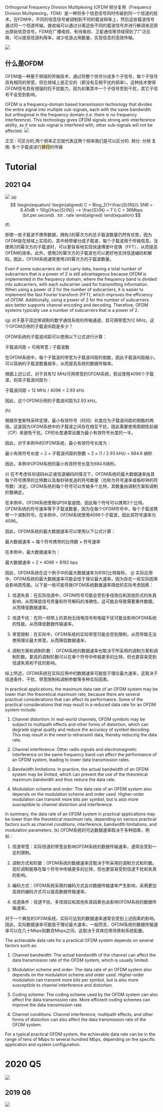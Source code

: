 Orthogonal Frequency Division Multiplexing (OFDM
频分复用（Frequency Division Multiplexing，FDM）是一种将多个信息信号同时传输到同一个信道的技术。在FDM中，不同的信息信号被调制到不同的载波频率上，然后这些载波信号通过同一个信道传输。接收端可以通过分离这些不同的载波信号并进行解调来还原出原始信息信号。FDM在广播电视、有线电视、卫星通信等领域得到了广泛应用，可以提高信道利用率，减少信道占用数量，实现信息的高效传输。

![](assets/Pasted%20image%2020230502152212.png)
## 什么是OFDM
OFDM是一种基于频域的传输技术，通过将整个信号分成多个子信号，每个子信号具有相同的带宽，但在频域上是正交的（即没有互相干扰的频率）。这种技术使得OFDM信号具有很强的抗干扰能力，因为如果其中一个子信号受到干扰，其它子信号不会受到影响。

OFDM is a frequency-domain based transmission technology that divides the entire signal into multiple sub-signals, each with the same bandwidth but orthogonal in the frequency domain (i.e. there is no frequency interference). This technology gives OFDM signals strong anti-interference ability, as if one sub-signal is interfered with, other sub-signals will not be affected.
![](assets/截图_20230325153428.png)

正交 : 可区分的,两个频率正交就代表这两个频率我们是可以区分的.
频分: 分频
复用: 多个子载波进行<mark style="background: #FFB86CA6;">并行</mark>的传输

# Tutorial
## 2021 Q4
![](assets/Pasted%20image%2020230507183719.png)
(a)
$$
\begin{equation} \begin{aligned}
C = Blog_2(1+\frac{S}{N})\\
SNR = 8.45dB = 10lg{\frac{S}{N}} --> \frac{S}{N} = 7 \\
C = 36Mbps (bit.per.second) . bit . rate
\end{aligned} \end{equation}
$$


(f)

即使一些子载波不携带数据，拥有2的幂次方的总子载波数量仍然有优势，因为OFDM是在频域上实现的，其中频带被分成子载波，每个子载波用于传输信息。当使用2的幂次方的子载波时，可以更容易地实现快速傅里叶变换（FFT），从而提高OFDM的效率。此外，使用2的幂次方的子载波也可以更好地支持信道编码和解码。因此，OFDM系统通常使用2的幂次方的子载波数量。

Even if some subcarriers do not carry data, having a total number of subcarriers that is a power of 2 is still advantageous because OFDM is implemented in the frequency domain, where the frequency band is divided into subcarriers, with each subcarrier used for transmitting information. When using a power of 2 for the number of subcarriers, it is easier to implement the fast Fourier transform (FFT), which improves the efficiency of OFDM. Additionally, using a power of 2 for the number of subcarriers also better supports channel encoding and decoding. Therefore, OFDM systems typically use a number of subcarriers that is a power of 2.

(g)
对于基于双边带调制的数字通信系统的传输通道，其可用带宽为12 MHz。这个OFDM示例的子载波间距是多少？

OFDM系统的子载波间距可以使用以下公式进行计算：

子载波间距 = 可用带宽 / 子载波数

在OFDM系统中，每个子载波的带宽为子载波间距的倒数，因此子载波间距越小，可以容纳的子载波数量越多，从而提高系统的数据传输率。

根据上述公式，对于具有12 MHz可用带宽的OFDM系统，假设使用4096个子载波，则其子载波间距为：

子载波间距 = 12 MHz / 4096 = 2.93 kHz

因此，这个OFDM示例的子载波间距为2.93 kHz。

(h)

根据奈奎斯特采样定理，最小有效符号（时间）长度应为子载波间距的倒数的两倍。这是因为OFDM系统中的子载波之间存在相互干扰，因此需要使用周期性前缀（CP）来避免干扰。CP的长度通常设置为最小有效符号长度的一半。

因此，对于本例中的OFDM系统，最小有效符号长度为：

最小有效符号长度 = 2 × 子载波间距的倒数 = 2 × (1 / 2.93 kHz) = 684.6 纳秒

因此，本例中OFDM系统的最小有效符号长度为684.6纳秒。


(i)
在不考虑任何误码纠正或信道编码的情况下，OFDM系统的最大数据速率由其每个符号携带的比特数以及每秒钟发送的符号数量（也称为符号速率或每秒钟的符号数）决定。OFDM系统的每个符号可以传输多个比特，其数量由调制方案和调制阶数确定。

在本例中，OFDM系统使用QPSK星座图，因此每个符号可以携带2个比特。OFDM系统的符号速率等于子载波数量，因为在每个OFDM符号中，每个子载波携带一个调制符号。在本例中，OFDM系统使用4096个子载波，因此其符号速率为4096。

因此，OFDM系统的最大数据速率可以使用以下公式计算：

最大数据速率 = 每个符号携带的比特数 × 符号速率

在本例中，最大数据速率为：

最大数据速率 = 2 × 4096 = 8192 bps

因此，OFDM系统在这个例子中的最大数据速率为8192比特每秒。
(j)
实际应用中，OFDM系统的最大数据速率可能会低于理论最大速率，因为存在一些实际因素会影响其性能。以下是一些可能导致OFDM系统数据速率降低的实际考虑因素：

1.  信道失真：在实际信道中，OFDM符号可能会受到多径效应和其他形式的失真影响，从而降低信号质量和符号解码的准确性。这可能会导致需要重传数据，从而降低数据速率。
    
2.  信道干扰：在同一频带上的其他无线电信号和电磁干扰可能会影响OFDM系统的性能，从而降低数据传输速率。
    
3.  带宽限制：在实际中，OFDM系统的实际带宽可能会受到限制，从而导致无法使用理论最大带宽，从而降低数据速率。
    
4.  调制方案和调制阶数： OFDM系统的数据速率也取决于所采用的调制方案和调制阶数。更高的调制阶数可以在单个符号中传输更多的比特，但也更容易受到信道失真和干扰的影响。
    

综上所述，OFDM系统在实际应用中的数据速率可能低于理论最大速率，这取决于信道条件、干扰、带宽限制和调制参数等多种实际因素。

In practical applications, the maximum data rate of an OFDM system may be lower than the theoretical maximum rate, because there are several practical considerations that can affect its performance. Some of the practical considerations that may result in a reduced data rate for an OFDM system include:

1.  Channel distortion: In real-world channels, OFDM symbols may be subject to multipath effects and other forms of distortion, which can degrade signal quality and reduce the accuracy of symbol decoding. This may result in the need to retransmit data, thereby reducing the data rate.
    
2.  Channel interference: Other radio signals and electromagnetic interference on the same frequency band can affect the performance of an OFDM system, leading to lower data transmission rates.
    
3.  Bandwidth limitations: In practice, the actual bandwidth of an OFDM system may be limited, which can prevent the use of the theoretical maximum bandwidth and thus reduce the data rate.
    
4.  Modulation scheme and order: The data rate of an OFDM system also depends on the modulation scheme and order used. Higher-order modulation can transmit more bits per symbol, but is also more susceptible to channel distortion and interference.
    

In summary, the data rate of an OFDM system in practical applications may be lower than the theoretical maximum rate, depending on various practical factors such as channel conditions, interference, bandwidth limitations, and modulation parameters.
(k)
OFDM系统的可达数据速率取决于多种因素，例如：

1.  信道带宽：实际信道的带宽会影响OFDM系统的数据传输速率，通常会受到一定的限制。
    
2.  调制方式和阶数：OFDM系统的数据速率还取决于所采用的调制方式和阶数。高阶调制能够在每个符号中传输更多的比特，但也更容易受到信道干扰和失真的影响。
    
3.  编码方式：OFDM系统采用的编码方式会对数据传输速率产生影响，采用更加高效的编码方式可以提高数据传输速率。
    
4.  信道条件：信道干扰、多径效应和其他失真因素也会影响OFDM系统的数据传输速率。
    

对于一个典型的OFDM系统，实际可达到的数据速率通常会受到上述因素的影响。因此，实际数据速率可能低于理论最大速率。一般而言，OFDM系统的数据传输速率可以在几十Mbps到数百Mbps之间，这取决于具体应用场景和系统配置。

The achievable data rate for a practical OFDM system depends on several factors such as:

1.  Channel bandwidth: The actual bandwidth of the channel can affect the data transmission rate of the OFDM system, which is usually limited.
    
2.  Modulation scheme and order: The data rate of an OFDM system also depends on the modulation scheme and order used. Higher-order modulation can transmit more bits per symbol, but is also more susceptible to channel interference and distortion.
    
3.  Coding scheme: The coding scheme used by the OFDM system can also affect the data transmission rate. More efficient coding schemes can improve the data transmission rate.
    
4.  Channel conditions: Channel interference, multipath effects, and other forms of distortion can also affect the data transmission rate of the OFDM system.
    

For a typical practical OFDM system, the achievable data rate can be in the range of tens of Mbps to several hundred Mbps, depending on the specific application and system configuration.


# 2020 Q5
![](assets/截图_20230508104002.png)


## 2019 Q6
![](assets/Pasted%20image%2020230508112522.png)